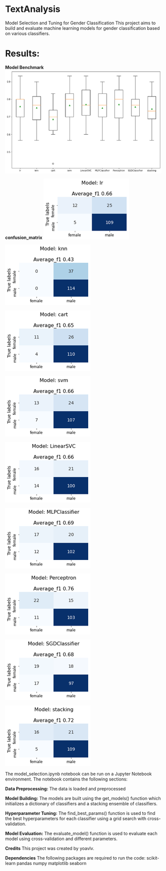 # TextAnalysis

Model Selection and Tuning for Gender Classification
This project aims to build and evaluate machine learning models for gender classification based on various classifiers. 

# Results:

**Model Benchmark**
![PPM!](Img/Models_benchmark.png)


**confusion_matrix**
 ![PPM!](Img/1.png)
 
 ![PPM!](Img/2.png)
 
 ![PPM!](Img/3.png)
 
 ![PPM!](Img/4.png)
 
 ![PPM!](Img/5.png)
 
 ![PPM!](Img/6.png)
 
 ![PPM!](Img/7.png)
 
 ![PPM!](Img/8.png)
 
 ![PPM!](Img/9.png)



The model_selection.ipynb notebook can be run on a Jupyter Notebook environment. The notebook contains the following sections:

**Data Preprocessing:** The data is loaded and preprocessed 

**Model Building:** The models are built using the get_models() function which initializes a dictionary of classifiers and a stacking ensemble of classifiers.

**Hyperparameter Tuning:** The find_best_params() function is used to find the best hyperparameters for each classifier using a grid search with cross-validation.

**Model Evaluation:** The evaluate_model() function is used to evaluate each model using cross-validation and different parameters.

**Credits**
This project was created by yoavlv.

**Dependencies**
The following packages are required to run the code:
scikit-learn
pandas
numpy
matplotlib
seaborn
